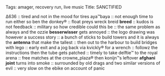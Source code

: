 Tags: amager, recovery run, live music
Title: SANCTIFIED
  
Δ636 :: tired and not in the mood for tires aya™baya :: not enough time to run either so ben the donkey® :: float preys wreck breid **breed** :: kudos is not feedback :: military so how credible could this be :: the same problem as always and the ozzie **besserwisser** gets annoyed :: the logo drawing was however a success story :: a bunch of sticks to build towers and it is always the **antenna** that make the tallest :: then out to the harbour to build bridges with lego :: early exit and a jog back via kvickly® for a wrench :: followz the instructions then the tube gets patched :: timely to take delftie™ to the royal arena :: free matches at the crowne_plaza® then konijn™s leftover **afghani joint** turns into smoke :: surrounded by old drags and two similar versions of evil :: very slow on the ebike on account of panic  
